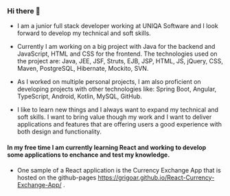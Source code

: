 ### Hi there 👋
- I am a junior full stack developer working at UNIQA Software and I look forward to develop my technical and soft skills.

- Currently I am working on a big project with Java for the backend and JavaScript, HTML and CSS for the frontend. The technologies used on the project are: Java, JEE, JSF, Struts, EJB, JSP, HTML, JS, jQuery, CSS, Maven, PostgreSQL, Hibernate, Mockito, SVN.

- As I worked on multiple personal projects, I am also proficient on developing projects with other technologies like: Spring Boot, Angular, TypeScript, Android, Kotlin, MySQL, GitHub.

- I like to learn new things and I always want to expand my technical and soft skills. I want to bring value though my work and I want to deliver applications and features that are offering users a good experience with both design and functionality.

#### In my free time I am currently learning React and working to develop some applications to enchance and test my knowledge.

- One sample of a React application is the Currency Exchange App that is hosted on the github-pages https://grigoar.github.io/React-Currency-Exchange-App/ .

<!--
**grigoar/grigoar** is a ✨ _special_ ✨ repository because its `README.md` (this file) appears on your GitHub profile.

Here are some ideas to get you started:

- 🔭 I’m currently working on ...
- 🌱 I’m currently learning ...
- 👯 I’m looking to collaborate on ...
- 🤔 I’m looking for help with ...
- 💬 Ask me about ...
- 📫 How to reach me: ...
- 😄 Pronouns: ...
- ⚡ Fun fact: ...
-->
